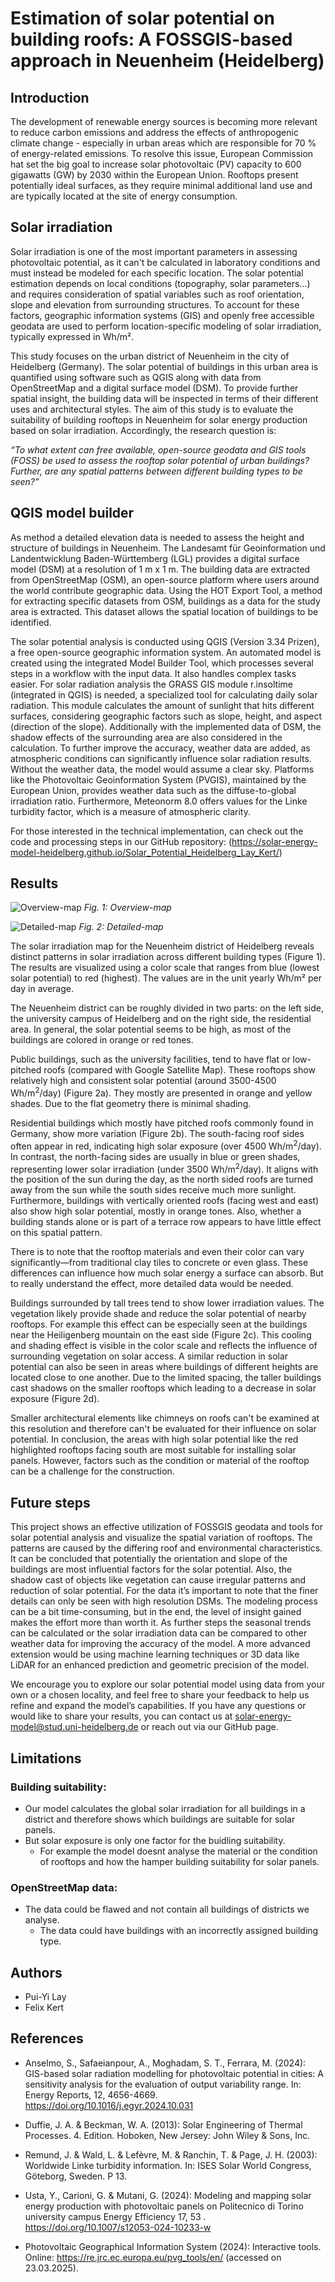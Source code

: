 # Estimation of solar potential on building roofs: A FOSSGIS-based approach in Neuenheim (Heidelberg)


## Introduction

The development of renewable energy sources is becoming more relevant to reduce carbon emissions and address the effects of anthropogenic climate change - especially in urban areas which are responsible for 70 % of energy-related emissions. To resolve this issue, European Commission hat set the big goal to increase solar photovoltaic (PV) capacity to 600 gigawatts (GW) by 2030 within the European Union. Rooftops present potentially ideal surfaces, as they require minimal additional land use and are typically located at the site of energy consumption. 


## Solar irradiation

Solar irradiation is one of the most important parameters in assessing photovoltaic potential, as it can't be calculated in laboratory conditions and must instead be modeled for each specific location. The solar potential estimation depends on local conditions (topography, solar parameters…) and requires consideration of spatial variables such as roof orientation, slope and elevation from surrounding structures. To account for these factors, geographic information systems (GIS) and openly free accessible geodata are used to perform location-specific modeling of solar irradiation, typically expressed in Wh/m².

This study focuses on the urban district of Neuenheim in the city of Heidelberg (Germany). The solar potential of buildings in this urban area is quantified using software such as QGIS along with data from OpenStreetMap and a digital surface model (DSM). To provide further spatial insight, the building data will be inspected in terms of their different uses and architectural styles. The aim of this study is to evaluate the suitability of building rooftops in Neuenheim for solar energy production based on solar irradiation. Accordingly, the research question is:

*“To what extent can free available, open-source geodata and GIS tools (FOSS)  be used to assess the rooftop solar potential of urban buildings? Further, are any spatial patterns between different building types to be seen?”*


## QGIS model builder

As method a detailed elevation data is needed to assess the height and structure of buildings in Neuenheim. The Landesamt für Geoinformation und Landentwicklung Baden-Württemberg (LGL) provides a digital surface model (DSM) at a resolution of 1 m x 1 m. The building data are extracted from OpenStreetMap (OSM), an open-source platform where users around the world contribute geographic data. Using the HOT Export Tool, a method for extracting specific datasets from OSM, buildings as a data for the study area is extracted. This dataset allows the spatial location of buildings to be identified.

The solar potential analysis is conducted using QGIS (Version 3.34 Prizen), a free open-source geographic information system. An automated model is created using the integrated Model Builder Tool, which processes several steps in a workflow with the input data. It also handles complex tasks easier. For solar radiation analysis the GRASS GIS module r.insoltime (integrated in QGIS) is needed, a specialized tool for calculating daily solar radiation. This module calculates the amount of sunlight that hits different surfaces, considering geographic factors such as slope, height, and aspect (direction of the slope). Additionally with the implemented data of DSM, the shadow effects of the surrounding area are also considered in the calculation. To further improve the accuracy, weather data are added, as atmospheric conditions can significantly influence solar radiation results. Without the weather data, the model would assume a clear sky. Platforms like the Photovoltaic Geoinformation System (PVGIS), maintained by the European Union, provides weather data such as the diffuse-to-global irradiation ratio. Furthermore, Meteonorm 8.0 offers values for the Linke turbidity factor, which is a measure of atmospheric clarity. 

For those interested in the technical implementation, can check out the code and processing steps in our GitHub repository: (https://solar-energy-model-heidelberg.github.io/Solar_Potential_Heidelberg_Lay_Kert/)


## Results

![Overview-map](Fig_1_Uebersichtkarte.png)
*Fig. 1: Overview-map*

![Detailed-map](Fig_2_Details_solar.png)
*Fig. 2: Detailed-map*

The solar irradiation map for the Neuenheim district of Heidelberg reveals distinct patterns in solar irradiation across different building types (Figure 1). The results are visualized using a color scale that ranges from blue (lowest solar potential) to red (highest). The values are in the unit yearly Wh/m² per day in average. 

The Neuenheim district can be roughly divided in two parts: on the left side, the university campus of Heidelberg and on the right side, the residential area. In general, the solar potential seems to be high, as most of the buildings are colored in orange or red tones. 

Public buildings, such as the university facilities, tend to have flat or low-pitched roofs (compared with Google Satellite Map). These rooftops show relatively high and consistent solar potential (around 3500-4500 Wh/m<sup>2</sup>/day) (Figure 2a). They mostly are presented in orange and yellow shades. Due to the flat geometry there is minimal shading. 

Residential buildings which mostly have pitched roofs commonly found in Germany, show more variation (Figure 2b). The south-facing roof sides often appear in red, indicating high solar exposure (over 4500 Wh/m<sup>2</sup>/day). In contrast, the north-facing sides are usually in blue or green shades, representing lower solar irradiation (under 3500 Wh/m<sup>2</sup>/day). It aligns with the position of the sun during the day, as the north sided roofs are turned away from the sun while the south sides receive much more sunlight. Furthermore, buildings with vertically oriented roofs (facing west and east) also show high solar potential, mostly in orange tones.  Also, whether a building stands alone or is part of a terrace row appears to have little effect on this spatial pattern.

There is to note that the rooftop materials and even their color can vary significantly—from traditional clay tiles to concrete or even glass. These differences can influence how much solar energy a surface can absorb. But to really understand the effect, more detailed data would be needed. 

Buildings surrounded by tall trees tend to show lower irradiation values. The vegetation likely provide shade and reduce the solar potential of nearby rooftops. For example this effect can be especially seen at the buildings near the Heiligenberg mountain on the east side (Figure 2c). This cooling and shading effect is visible in the color scale and reflects the influence of surrounding vegetation on solar access.  A similar reduction in solar potential can also be seen in areas where buildings of different heights are located close to one another. Due to the limited spacing, the taller buildings cast shadows on the smaller rooftops which leading to a decrease in solar exposure (Figure 2d). 

Smaller architectural elements like chimneys on roofs can't be examined at this resolution and therefore can't be evaluated for their influence on solar potential. In conclusion, the areas with high solar potential like the red highlighted rooftops facing south are most suitable for installing solar panels. However, factors such as the condition or material of the rooftop can be a challenge for the construction. 


## Future steps

This project shows an effective utilization of FOSSGIS geodata and tools for solar potential analysis and visualize the spatial variation of rooftops. The patterns are caused by the differing roof and environmental characteristics. It can be concluded that potentially the orientation and slope of the buildings are most influential factors for the solar potential. Also, the shadow cast of objects like vegetation can cause irregular patterns and reduction of solar potential. For the data it’s important to note that the finer details can only be seen with high resolution DSMs. The modeling process can be a bit time-consuming, but in the end, the level of insight gained makes the effort more than worth it. As further steps the seasonal trends can be calculated or the solar irradiation data can be compared to other weather data for improving the accuracy of the model. A more advanced extension would be using machine learning techniques or 3D data like LiDAR for an enhanced prediction and geometric precision of the model.  

We encourage you to explore our solar potential model using data from your own or a chosen locality, and feel free to share your feedback to help us refine and expand the model’s capabilities. If you have any questions or would like to share your results, you can contact us at solar-energy-model@stud.uni-heidelberg.de or reach out via our GitHub page.


## Limitations

### Building suitability:
  * Our model calculates the global solar irradiation for all buildings in a district and therefore shows which buildings are suitable for solar panels.
  * But solar exposure is only one factor for the buidling suitability.
	* For example the model doesnt analyse the material or the condition of rooftops and how the hamper building suitability for solar panels.

### OpenStreetMap data:
  * The data could be flawed and not contain all buildings of districts we analyse.
	* The data could have buildings with an incorrectly assigned building type.


## Authors

* Pui-Yi Lay
* Felix Kert


## References

* Anselmo, S., Safaeianpour, A., Moghadam, S. T., Ferrara, M. (2024): GIS-based solar radiation modelling for photovoltaic potential in cities: A sensitivity
  analysis for the evaluation of output variability range. In: Energy Reports, 12, 4656-4669. https://doi.org/10.1016/j.egyr.2024.10.031
* Duffie, J. A. & Beckman, W. A. (2013): Solar Engineering of Thermal Processes. 4. Edition. Hoboken, New Jersey: John Wiley & Sons, Inc.
* Remund, J. & Wald, L. & Lefèvre, M. & Ranchin, T. & Page, J. H. (2003): Worldwide Linke turbidity information. In: ISES Solar World Congress,
  Göteborg, Sweden. P 13.
* Usta, Y., Carioni, G. & Mutani, G. (2024): Modeling and mapping solar energy production with photovoltaic panels on Politecnico di Torino university campus
  Energy Efficiency 17, 53 . https://doi.org/10.1007/s12053-024-10233-w

* Photovoltaic Geographical Information System (2024): Interactive tools. Online: https://re.jrc.ec.europa.eu/pvg_tools/en/ (accessed on 23.03.2025).
